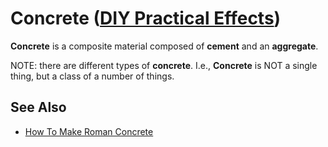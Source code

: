 # Concrete ([DIY Practical Effects](../../README.md))

**Concrete** is a composite material composed of **cement** and an **aggregate**.

NOTE: there are different types of **concrete**.
I.e., **Concrete** is NOT a single thing, but a class of a number of things.

## See Also
* [How To Make Roman Concrete](https://youtu.be/tOhAfaFboNU)
